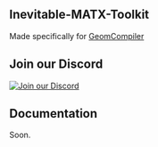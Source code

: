 ## Inevitable-MATX-Toolkit

Made specifically for [GeomCompiler](https://github.com/gabengaGamer/area51-pc/releases/tag/GeomCompiler)

## Join our Discord

[![Join our Discord](https://github.com/gabengaGamer/area51-pc/assets/54669564/bac6c8a8-2d95-4513-8943-c5c26bd09173)](https://discord.gg/7gGhFSjxsq)

## Documentation

Soon.
